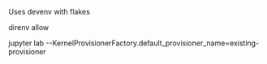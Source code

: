 Uses devenv with flakes

direnv allow

jupyter lab --KernelProvisionerFactory.default_provisioner_name=existing-provisioner
